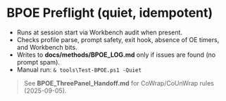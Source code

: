 ﻿# BPOE Preflight (quiet, idempotent)
- Runs at session start via Workbench audit when present.
- Checks profile parse, prompt safety, exit hook, absence of OE timers, and Workbench bits.
- Writes to **docs/methods/BPOE_LOG.md** only if issues are found (no prompt spam).
- Manual run: `& tools\Test-BPOE.ps1 -Quiet`

> See **BPOE_ThreePanel_Handoff.md** for CoWrap/CoUnWrap rules (2025-09-05).
